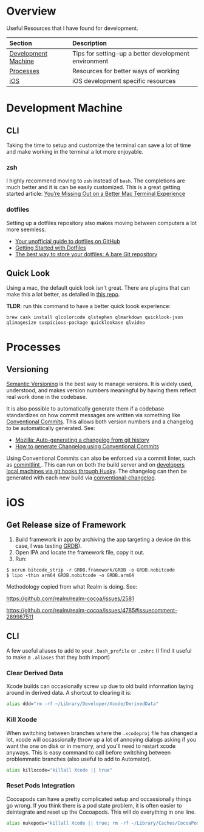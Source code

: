 # Overview
Useful Resources that I have found for development.

| Section                                              | Description                              |
| :--------------------------------------------------- | :--------------------------------------- |
| [Development Machine](#DevelopmentMachine) | Tips for setting-up a better development environment |
| [Processes](#Processes)                              | Resources for better ways of working     |
| [iOS](#iOS)                                          | iOS development specific resources       |

<a name="DevelopmentMachine"></a>
# Development Machine

## CLI
Taking the time to setup and customize the terminal can save a lot of time and make working in the terminal a lot more enjoyable. 

### zsh
I highly recommend moving to `zsh` instead of `bash`. The completions are much better and it is can be easily customized. This is a great getting started article: [You’re Missing Out on a Better Mac Terminal Experience](https://medium.com/@caulfieldOwen/youre-missing-out-on-a-better-mac-terminal-experience-d73647abf6d7)

### dotfiles
Setting up a dotfiles repository also makes moving between computers a lot more seemless. 
 - [Your unofficial guide to dotfiles on GitHub](https://dotfiles.github.io/)
 - [Getting Started with Dotfiles](https://medium.com/@webprolific/getting-started-with-dotfiles-43c3602fd789)
 - [The best way to store your dotfiles: A bare Git repository](https://www.atlassian.com/git/tutorials/dotfiles)
 
 
 ## Quick Look
 Using a mac, the default quick look isn't great. There are plugins that can make this a lot better, as detailed in [this repo](https://github.com/sindresorhus/quick-look-plugins).
 
 **TLDR**: run this command to have a better quick loook experience:
 ```shell
 brew cask install qlcolorcode qlstephen qlmarkdown quicklook-json qlimagesize suspicious-package quicklookase qlvideo
 ```
 
 <a name="Processes"></a>
 # Processes
 
 ## Versioning
 
[Semantic Versioning](https://semver.org/) is the best way to manage versions. It is widely used, understood, and makes version numbers meaningful by having them reflect real work done in the codebase. 

It is also possible to automatically generate them if a codebase standardizes on how commit messages are written via something like [Conventional Commits](https://www.conventionalcommits.org/en/v1.0.0/). This allows both version numbers and a changelog to be automatically generated. See:
- [Mozilla: Auto-generating a changelog from git history](https://blog.mozilla.org/webdev/2016/07/15/auto-generating-a-changelog-from-git-history/)
- [How to generate Changelog using Conventional Commits](https://medium.com/jobtome-engineering/how-to-generate-changelog-using-conventional-commits-10be40f5826c)

Using Conventional Commits can also be enforced via a commit linter, such as [commitlint
](https://github.com/conventional-changelog/commitlint). This can run on both the build server and on [developers local machines via git hooks through Husky](https://commitlint.js.org/#/guides-local-setup). The changelog can then be generated with each new build via [conventional-changelog](https://github.com/conventional-changelog/conventional-changelog).

<a name="iOS"></a>
# iOS 
## Get Release size of Framework
1. Build framework in app by archiving the app targeting a device (in this case, I was testing [GRDB](https://github.com/groue/GRDB.swift)).
2. Open IPA and locate the framework file, copy it out.
3. Run:
```Shell
$ xcrun bitcode_strip -r GRDB.framework/GRDB -o GRDB.nobitcode
$ lipo -thin arm64 GRDB.nobitcode -o GRDB.arm64
```
Methodology copied from what Realm is doing. See:

https://github.com/realm/realm-cocoa/issues/2581

https://github.com/realm/realm-cocoa/issues/4785#issuecomment-289987511

## CLI
A few useful aliases to add to your `.bash_profile` or `.zshrc` (I find it useful to make a `.aliases` that they both import)

### Clear Derived Data

Xcode builds can occasionally screw up due to old build information laying around in derived data. A shortcut to clearing it is:
```bash
alias ddd="rm -rf ~/Library/Developer/Xcode/DerivedData"
```
### Kill Xcode
When switching between branches where the `.xcodeproj` file has changed a lot, xcode will occassionally throw up a lot of annoying dialogs asking if you want the one on disk or in memory, and you'll need to restart xcode anyways. This is easy command to call before switching between problemmatic branches (also useful to add to Automator).
```bash
alias killxcode="killall Xcode || true"
```
### Reset Pods Integration
Cocoapods can have a pretty complicated setup and occassionally things go wrong. If you think there is a pod state problem, it is often easier to deintegrate and reset up the Cocoapods. This will do everything in one line.
```bash
alias nukepods="killall Xcode || true; rm -rf ~/Library/Caches/CocoaPods; rm -rf Pods; rm -rf ~/Library/Developer/Xcode/DerivedData/*; pod deintegrate; pod setup; pod install;"
```
